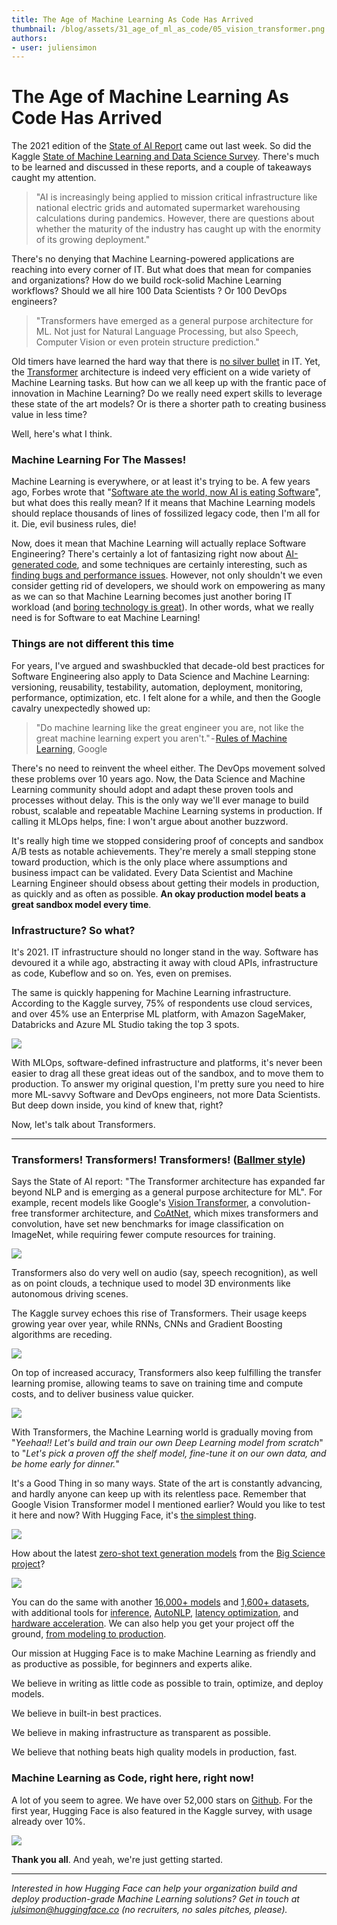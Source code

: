```yaml
---
title: The Age of Machine Learning As Code Has Arrived
thumbnail: /blog/assets/31_age_of_ml_as_code/05_vision_transformer.png
authors:
- user: juliensimon
---
```


# The Age of Machine Learning As Code Has Arrived





The 2021 edition of the [State of AI Report](https://www.stateof.ai/2021-report-launch.html) came out last week. So did the Kaggle [State of Machine Learning and Data Science Survey](https://www.kaggle.com/c/kaggle-survey-2021). There's much to be learned and discussed in these reports, and a couple of takeaways caught my attention.

> "AI is increasingly being applied to mission critical infrastructure like national electric grids and automated supermarket warehousing calculations during pandemics. However, there are questions about whether the maturity of the industry has caught up with the enormity of its growing deployment."

There's no denying that Machine Learning-powered applications are reaching into every corner of IT. But what does that mean for companies and organizations? How do we build rock-solid Machine Learning workflows? Should we all hire 100 Data Scientists ? Or 100 DevOps engineers?

> "Transformers have emerged as a general purpose architecture for ML. Not just for Natural Language Processing, but also Speech, Computer Vision or even protein structure prediction."

Old timers have learned the hard way that there is [no silver bullet](https://en.wikipedia.org/wiki/No_Silver_Bullet) in IT. Yet, the [Transformer](https://huggingface.co/papers/1706.03762) architecture is indeed very efficient on a wide variety of Machine Learning tasks. But how can we all keep up with the frantic pace of innovation in Machine Learning? Do we really need expert skills to leverage these state of the art models? Or is there a shorter path to creating business value in less time?

Well, here's what I think.


### Machine Learning For The Masses!

Machine Learning is everywhere, or at least it's trying to be. A few years ago, Forbes wrote that "[Software ate the world, now AI is eating Software](https://www.forbes.com/sites/cognitiveworld/2019/08/29/software-ate-the-world-now-ai-is-eating-software/)", but what does this really mean? If it means that Machine Learning models should replace thousands of lines of fossilized legacy code, then I'm all for it. Die, evil business rules, die!

Now, does it mean that Machine Learning will actually replace Software Engineering? There's certainly a lot of fantasizing right now about [AI-generated code](https://www.wired.com/story/ai-latest-trick-writing-computer-code/), and some techniques are certainly interesting, such as [finding bugs and performance issues](https://aws.amazon.com/codeguru). However, not only shouldn't we even consider getting rid of developers, we should work on empowering as many as we can so that Machine Learning becomes just another boring IT workload (and [boring technology is great](http://boringtechnology.club/)). In other words, what we really need is for Software to eat Machine Learning!

### Things are not different this time

For years, I've argued and swashbuckled that decade-old best practices for Software Engineering also apply to Data Science and Machine Learning: versioning, reusability, testability, automation, deployment, monitoring, performance, optimization, etc. I felt alone for a while, and then the Google cavalry unexpectedly showed up:

> "Do machine learning like the great engineer you are, not like the great machine learning expert you aren't." - [Rules of Machine Learning](https://developers.google.com/machine-learning/guides/rules-of-ml), Google

There's no need to reinvent the wheel either. The DevOps movement solved these problems over 10 years ago. Now, the Data Science and Machine Learning community should adopt and adapt these proven tools and processes without delay. This is the only way we'll ever manage to build robust, scalable and repeatable Machine Learning systems in production. If calling it MLOps helps, fine: I won't argue about another buzzword.

It's really high time we stopped considering proof of concepts and sandbox A/B tests as notable achievements. They're merely a small stepping stone toward production, which is the only place where assumptions and business impact can be validated. Every Data Scientist and Machine Learning Engineer should obsess about getting their models in production, as quickly and as often as possible. **An okay production model beats a great sandbox model every time**.

### Infrastructure? So what?

It's 2021. IT infrastructure should no longer stand in the way. Software has devoured it a while ago, abstracting it away with cloud APIs, infrastructure as code, Kubeflow and so on. Yes, even on premises.

The same is quickly happening for Machine Learning infrastructure. According to the Kaggle survey, 75% of respondents use cloud services, and over 45% use an Enterprise ML platform, with Amazon SageMaker, Databricks and Azure ML Studio taking the top 3 spots.

<kbd>
  <img src="assets/31_age_of_ml_as_code/01_entreprise_ml.png">
</kbd>

With MLOps, software-defined infrastructure and platforms, it's never been easier to drag all these great ideas out of the sandbox, and to move them to production. To answer my original question, I'm pretty sure you need to hire more ML-savvy Software and DevOps engineers, not more Data Scientists. But deep down inside, you kind of knew that, right?

Now, let's talk about Transformers.

---

### Transformers! Transformers! Transformers! ([Ballmer style](https://www.youtube.com/watch?v=Vhh_GeBPOhs))

Says the State of AI report: "The Transformer architecture has expanded far beyond NLP and is emerging as a general purpose architecture for ML". For example, recent models like Google's [Vision Transformer](https://paperswithcode.com/method/vision-transformer), a convolution-free transformer architecture, and [CoAtNet](https://paperswithcode.com/paper/coatnet-marrying-convolution-and-attention), which mixes transformers and convolution, have set new benchmarks for image classification on ImageNet, while requiring fewer compute resources for training.

<kbd>
  <img src="assets/31_age_of_ml_as_code/02_vision_transformer.png">
</kbd>

Transformers also do very well on audio (say, speech recognition), as well as on point clouds, a technique used to model 3D environments like autonomous driving scenes.

The Kaggle survey echoes this rise of Transformers. Their usage keeps growing year over year, while RNNs, CNNs and Gradient Boosting algorithms are receding.

<kbd>
  <img src="assets/31_age_of_ml_as_code/03_transformers.png">
</kbd>

On top of increased accuracy, Transformers also keep fulfilling the transfer learning promise, allowing teams to save on training time and compute costs, and to deliver business value quicker.

<kbd>
  <img src="assets/31_age_of_ml_as_code/04_general_transformers.png">
</kbd>

With Transformers, the Machine Learning world is gradually moving from "*Yeehaa!! Let's build and train our own Deep Learning model from scratch*" to "*Let's pick a proven off the shelf model, fine-tune it on our own data, and be home early for dinner.*"

It's a Good Thing in so many ways. State of the art is constantly advancing, and hardly anyone can keep up with its relentless pace. Remember that Google Vision Transformer model I mentioned earlier? Would you like to test it here and now? With Hugging Face, it's [the simplest thing](https://huggingface.co/google/vit-base-patch16-224).

<kbd>
  <img src="assets/31_age_of_ml_as_code/05_vision_transformer.png">
</kbd>

How about the latest [zero-shot text generation models](https://huggingface.co/bigscience) from the [Big Science project](https://bigscience.huggingface.co/)?

<kbd>
  <img src="assets/31_age_of_ml_as_code/06_big_science.png">
</kbd>

You can do the same with another [16,000+ models](https://huggingface.co/models) and [1,600+ datasets](https://huggingface.co/datasets), with additional tools for [inference](https://huggingface.co/inference-api), [AutoNLP](https://huggingface.co/autonlp), [latency optimization](https://huggingface.co/infinity), and [hardware acceleration](https://huggingface.co/hardware). We can also help you get your project off the ground, [from modeling to production](https://huggingface.co/support).

Our mission at Hugging Face is to make Machine Learning as friendly and as productive as possible, for beginners and experts alike. 

We believe in writing as little code as possible to train, optimize, and deploy models. 

We believe in built-in best practices. 

We believe in making infrastructure as transparent as possible. 

We believe that nothing beats high quality models in production, fast.

### Machine Learning as Code, right here, right now!
A lot of you seem to agree. We have over 52,000 stars on [Github](https://github.com/huggingface). For the first year, Hugging Face is also featured in the Kaggle survey, with usage already over 10%.

<kbd>
  <img src="assets/31_age_of_ml_as_code/07_kaggle.png">
</kbd>


**Thank you all**. And yeah, we're just getting started.

---

*Interested in how Hugging Face can help your organization build and deploy production-grade Machine Learning solutions? Get in touch at [julsimon@huggingface.co](mailto:julsimon@huggingface.co) (no recruiters, no sales pitches, please).*
